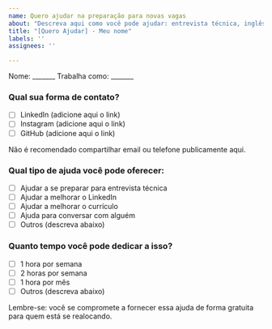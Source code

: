 ```yaml
---
name: Quero ajudar na preparação para novas vagas
about: "Descreva aqui como você pode ajudar: entrevista técnica, inglês, conversa, vagas, etc"
title: "[Quero Ajudar] - Meu nome"
labels: ''
assignees: ''

---
```


Nome: _______
Trabalha como: _______

### Qual sua forma de contato?

- [ ] LinkedIn (adicione aqui o link)
- [ ] Instagram (adicione aqui o link)
- [ ] GitHub (adicione aqui o link)

Não é recomendado compartilhar email ou telefone publicamente aqui.

### Qual tipo de ajuda você pode oferecer:

- [ ] Ajudar a se preparar para entrevista técnica
- [ ] Ajudar a melhorar o LinkedIn
- [ ] Ajudar a melhorar o currículo
- [ ] Ajuda para conversar com alguém
- [ ] Outros (descreva abaixo)

### Quanto tempo você pode dedicar a isso?

- [ ] 1 hora por semana
- [ ] 2 horas por semana
- [ ] 1 hora por mês
- [ ] Outros (descreva abaixo)

Lembre-se: você se compromete a fornecer essa ajuda de forma gratuita para quem está se realocando.
